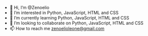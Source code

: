 - 👋 Hi, I’m @Zenoelio
- 👀 I’m interested in Python, JavaScript, HTML and CSS
- 🌱 I’m currently learning Python, JavaScript, HTML and CSS
- 💞️ I’m looking to collaborate on Python, JavaScript, HTML and CSS
- 📫 How to reach me zenoelioleone@gmail.com
